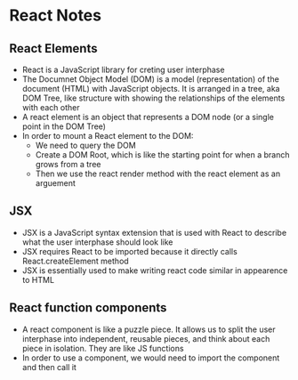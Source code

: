 # React Notes
## React Elements
* React is a JavaScript library for creting user interphase
* The Documnet Object Model (DOM) is a model (representation) of the document (HTML) with JavaScript objects. It is arranged in a tree, aka DOM Tree, like structure with showing the relationships of the elements with each other
* A react element is an object that represents a DOM node (or a single point in the DOM Tree)
* In order to mount a React element to the DOM:
  * We need to query the DOM
  * Create a DOM Root, which is like the starting point for when a branch grows from a tree
  * Then we use the react render method with the react element as an arguement

## JSX
* JSX is a JavaScript syntax extension that is used with React to describe what the user interphase should look like
* JSX requires React to be imported because it directly calls React.createElement method
* JSX is essentially used to make writing react code similar in appearence to HTML

## React function components
* A react component is like a puzzle piece. It allows us to split the user interphase into
independent, reusable pieces, and think about each piece in isolation. They are like JS functions
* In order to use a component, we would need to import the component and then call it

